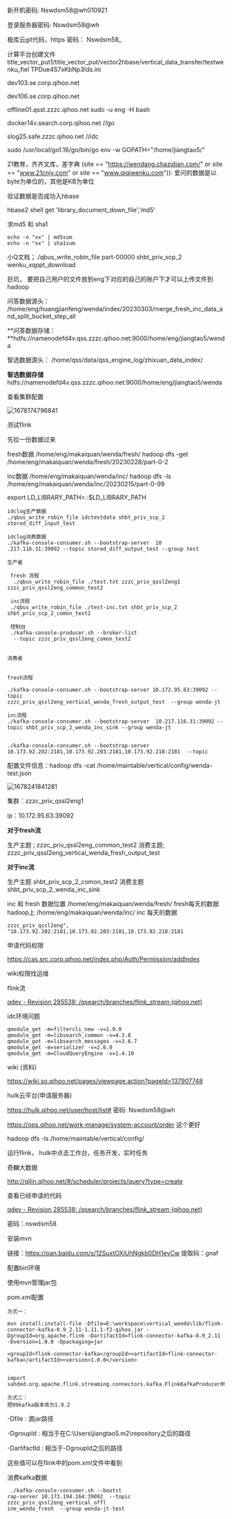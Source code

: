 新开机密码: Nswdsm58@wh010921

登录服务器密码: Nswdsm58@wh

极库云git代码，https 密码： Nswdsm58_

计算平台创建文件title_vector_put1/title_vector_put/vector2hbase/vertical_data_transfer/testwenku_fiel	TPDue4S7xKbNp3!ds.ini

dev103.se.corp.qihoo.net

dev106.se.corp.qihoo.net

offline01.qsst.zzzc.qihoo.net			sudo -u eng -H bash

docker14v.search.corp.qihoo.net   //go

slog25.safe.zzzc.qihoo.net  //idc

sudo /usr/local/go1.16/go/bin/go env -w GOPATH="/home/jiangtao5/"



21教育，齐齐文库，差字典
(site == "https://wendang.chazidian.com/" or site == "www.21cnjy.com" or site == "www.qiqiwenku.com")): 爱问的数据是以byte为单位的，其他是KB为单位



验证数据是否成功入hbase

hbase2 shell   	get 'library_document_down_file','md5'

求md5 和 sha1

~~~ |
echo -n "xx" | md5sum
echo -n "xx" | sha1sum
~~~

小Q文档；./qbus_write_robin_file part-00000 shbt_priv_scp_2 wenku_xqppt_download

巨坑， 要把自己用户的文件放到eng下对应的自己的账户下才可以上传文件到hadoop

问答数据源头：
/home/eng/huangjianfeng/wenda/index/20230303/merge_fresh_inc_data_and_split_bucket_step_all

**问答数据存储：**hdfs://namenodefd4v.qss.zzzc.qihoo.net:9000/home/eng/jiangtao5/wenda

智选数据源头：
/home/qss/data/qss_engine_log/zhixuan_data_index/

**智选数据存储**
hdfs://namenodefd4v.qss.zzzc.qihoo.net:9000/home/eng/jiangtao5/wenda



查看集群配置

![1678174796841](C:\Users\jiangtao5\AppData\Roaming\Typora\typora-user-images\1678174796841.png)



测试flink

先拉一份数据过来

fresh数据
/home/eng/makaiquan/wenda/fresh/ 
hadoop dfs -get /home/eng/makaiquan/wenda/fresh/20230228/part-0-2

inc数据
/home/eng/makaiquan/wenda/inc/ 
hadoop dfs -ls /home/eng/makaiquan/wenda/inc/20230215/part-0-99

 export LD_LIBRARY_PATH=.:$LD_LIBRARY_PATH

~~~
idclog生产数据
./qbus_write_robin_file idctestdata shbt_priv_scp_2 stored_diff_input_test

idclog消费数据
./kafka-console-consumer.sh --bootstrap-server  10
.217.116.31:39092 --topic stored_diff_output_test --group test

生产者 
 
 fresh 流程
  ./qbus_write_robin_file ./test.txt zzzc_priv_qssl2eng1 zzzc_priv_qssl2eng_common_test2
 
 inc流程
 ./qbus_write_robin_file ./test-inc.txt shbt_priv_scp_2 shbt_priv_scp_2_comon_test2
 
 控制台
 ./kafka-console-producer.sh --broker-list
  --topic zzzc_priv_qssl2eng_comon_test2
 
 
消费者


fresh流程

./kafka-console-consumer.sh --bootstrap-server 10.172.95.63:39092 --topic 
zzzc_priv_qssl2eng_vertical_wenda_fresh_output_test  --group wenda-jt

inc流程
./kafka-console-consumer.sh --bootstrap-server  10.217.116.31:39092 --topic shbt_priv_scp_2_wenda_inc_sink --group wenda-jt


./kafka-console-consumer.sh --bootstrap-server 10.173.92.202:2181,10.173.92.203:2181,10.173.92.218:2181  --topic 
~~~

配置文件信息：hadoop dfs -cat /home/maintable/vertical/config/wenda-test.json

![1678241841281](C:\Users\jiangtao5\AppData\Roaming\Typora\typora-user-images\1678241841281.png)

集群：zzzc_priv_qssl2eng1

ip：10.172.95.63:39092

**对于fresh流**

生产主题 ;
zzzc_priv_qssl2eng_common_test2
消费主题;
zzzc_priv_qssl2eng_vertical_wenda_fresh_output_test

**对于inc流**

生产主题
shbt_priv_scp_2_comon_test2
消费主题
shbt_priv_scp_2_wenda_inc_sink





inc 和 fresh 数据位置
/home/eng/makaiquan/wenda/fresh/   fresh每天的数据 hadoop上
/home/eng/makaiquan/wenda/inc/       inc 每天的数据



```
zzzc_priv_qssl2eng", "10.173.92.202:2181,10.173.92.203:2181,10.173.92.218:2181
```





申请代码权限

https://cas.src.corp.qihoo.net/index.php/Auth/Permission/addIndex

wiki权限找运维

flink流

[qdev - Revision 285538: /qsearch/branches/flink_stream (qihoo.net)](https://se.src.corp.qihoo.net/qdev/qsearch/branches/flink_stream/)





idc环境问题

~~~
qmodule_get -m=filtercli_new -v=1.0.0
qmodule_get -m=libsearch_common -v=4.3.8
qmodule_get -m=libsearch_messages -v=3.6.7
qmodule_get -m=serializer -v=2.6.0
qmodule_get -m=CloudQueryEngine -v=1.4.10

~~~



wiki (资料)

https://wiki.so.qihoo.net/pages/viewpage.action?pageId=137907748



hulk云平台(申请服务器)

https://hulk.qihoo.net/user/host/list#
密码: Nswdsm58@wh

https://ops.qihoo.net/work-manage/system-account/order 这个更好





hadoop dfs -ls /home/maintable/vertical/config/



运行flink， hulk中点击工作台，任务开发，实时任务

奇麟大数据

http://qilin.qihoo.net/#/scheduler/projects/query?type=create



查看已经申请的代码

[qdev - Revision 285538: /qsearch/branches/flink_stream (qihoo.net)](https://se.src.corp.qihoo.net/qdev/qsearch/branches/flink_stream/)

密码：nswdsm58





安装mvn

链接：https://pan.baidu.com/s/12SuxtOXiUhNgkb0DH1eyCw
提取码：gnaf

配置bin环境

使用mvn管理jar包

pom.xml配置

```
方式一：

mvn install:install-file -Dfile=E:\workspace\vertical_wenda\lib/flink-connector-kafka-0.9_2.11-1.11.1-f2-qihoo.jar -DgroupId=org.apache.flink -DartifactId=flink-connector-kafka-0.9_2.11 -Dversion=1.0.0 -Dpackaging=jar

<groupId>flink-connector-kafka</groupId><artifactId>flink-connector-kafka</artifactId><version>1.0.0</version>


import sahded.org.apache.flink.streaming.connectors.kafka.FlinkKafkaProducer09;

方式二：
把09kafka版本改为1.9.2
```



-Dfile : 源jar路径

-DgroupId : 相当于在C:\Users\jiangtao5\.m2\repository之后的路径

-DartifactId : 相当于-DgroupId之后的路径

这些值可以在flink中的pom.xml文件中看到





消费kafka数据

~~~
 ./kafka-console-consumer.sh --bootst
rap-server 10.173.194.164:39092  --topic zzzc_priv_qssl2eng_vertical_offl
ine_wenda_fresh  --group wenda-jt-test
~~~

